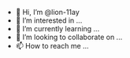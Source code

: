 - 👋 Hi, I’m @lion-11ay
- 👀 I’m interested in ...
- 🌱 I’m currently learning ...
- 💞️ I’m looking to collaborate on ...
- 📫 How to reach me ...

<!---
lion-11ay/lion-11ay is a ✨ special ✨ repository because its `README.md` (this file) appears on your GitHub profile.
You can click the Preview link to take a look at your changes.
--->
